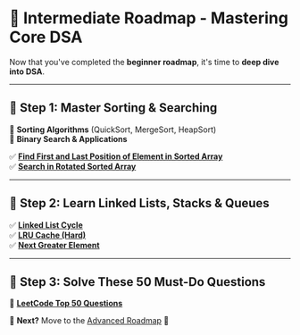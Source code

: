 # 🚀 Intermediate Roadmap - Mastering Core DSA  

Now that you've completed the **beginner roadmap**, it's time to **deep dive into DSA**.  

---

## **📌 Step 1: Master Sorting & Searching**  
🔹 **Sorting Algorithms** (QuickSort, MergeSort, HeapSort)  
🔹 **Binary Search & Applications**  

✅ **[Find First and Last Position of Element in Sorted Array](https://leetcode.com/problems/find-first-and-last-position-of-element-in-sorted-array/)**  
✅ **[Search in Rotated Sorted Array](https://leetcode.com/problems/search-in-rotated-sorted-array/)**  

---

## **📌 Step 2: Learn Linked Lists, Stacks & Queues**  
✅ **[Linked List Cycle](https://leetcode.com/problems/linked-list-cycle/)**  
✅ **[LRU Cache (Hard)](https://leetcode.com/problems/lru-cache/)**  
✅ **[Next Greater Element](https://leetcode.com/problems/next-greater-element-i/)**  

---

## **📌 Step 3: Solve These 50 Must-Do Questions**  
📜 **[LeetCode Top 50 Questions](https://leetcode.com/list/xi4ci4ig/)**  

📜 **Next?** Move to the [Advanced Roadmap](./Advanced.md) 🚀  

